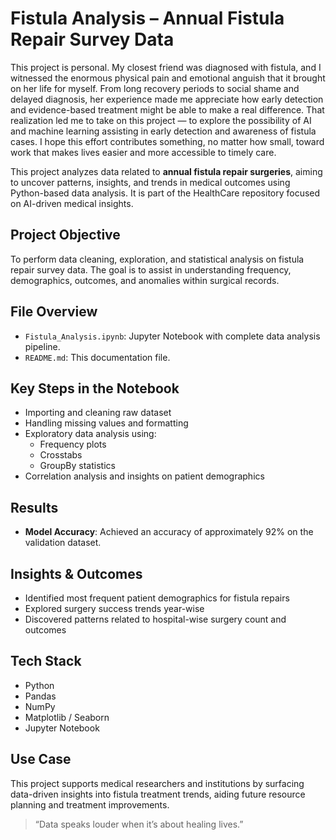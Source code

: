 # Fistula Analysis – Annual Fistula Repair Survey Data

This project is personal. My closest friend was diagnosed with fistula, and I witnessed the enormous physical pain and emotional anguish that it brought on her life for myself. From long recovery periods to social shame and delayed diagnosis, her experience made me appreciate how early detection and evidence-based treatment might be able to make a real difference.
That realization led me to take on this project — to explore the possibility of AI and machine learning assisting in early detection and awareness of fistula cases. I hope this effort contributes something, no matter how small, toward work that makes lives easier and more accessible to timely care.

This project analyzes data related to **annual fistula repair surgeries**, aiming to uncover patterns, insights, and trends in medical outcomes using Python-based data analysis. It is part of the HealthCare repository focused on AI-driven medical insights.

##  Project Objective

To perform data cleaning, exploration, and statistical analysis on fistula repair survey data. The goal is to assist in understanding frequency, demographics, outcomes, and anomalies within surgical records.

##  File Overview

- `Fistula_Analysis.ipynb`: Jupyter Notebook with complete data analysis pipeline.
- `README.md`: This documentation file.

## Key Steps in the Notebook

- Importing and cleaning raw dataset
- Handling missing values and formatting
- Exploratory data analysis using:
  - Frequency plots
  - Crosstabs
  - GroupBy statistics
- Correlation analysis and insights on patient demographics

##  Results

- **Model Accuracy**: Achieved an accuracy of approximately 92% on the validation dataset.

##  Insights & Outcomes

- Identified most frequent patient demographics for fistula repairs
- Explored surgery success trends year-wise
- Discovered patterns related to hospital-wise surgery count and outcomes

##  Tech Stack

- Python
- Pandas
- NumPy
- Matplotlib / Seaborn
- Jupyter Notebook

##  Use Case

This project supports medical researchers and institutions by surfacing data-driven insights into fistula treatment trends, aiding future resource planning and treatment improvements.


> “Data speaks louder when it’s about healing lives.”
